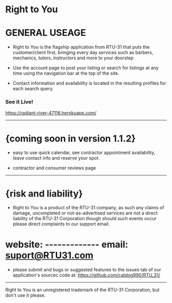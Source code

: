 # Right to You 


GENERAL USEAGE
==============
- Right to You is the flagship application from RTU-31 that puts the customer/client first,
	bringing every day services such as barbers, mechanics, tutors, instructors 
	and more to your doorstep

- Use the account page to post your listing or search for listings at any time using the 
	navigation bar at the top of the site.

- Contact information and availability is located in the resulting profiles for each search
	query.
	
### See it Live!
https://radiant-river-47116.herokuapp.com/

-------------------------------------------------------------------------------------------
{coming soon in version 1.1.2}
=============================
- easy to use quick calendar, see contractor appointment availability, leave 
	contact info and reserve your spot.

- contractor and consumer reviews page
	

-------------------------------------------------------------------------------------------
{risk and liability}
====================
- Right to You is a product of the RTU-31 company, as such any claims of damage, uncompleted 
	or not-as-advertised services are not a direct liability of the RTU-31 Corporation
	though should such events occur please direct complaints to our support email.


website: -------------
email: suport@RTU31.com
=======================

- please submit and bugs or suggested features to the issues tab of our application's 
    sourcec code at: https://github.com/catdog990/RTU_31/

-------------------------------------------------------------------------------------------
Right to You is an unregistered trademark of the RTU-31 Corporation, but don't use it please.
